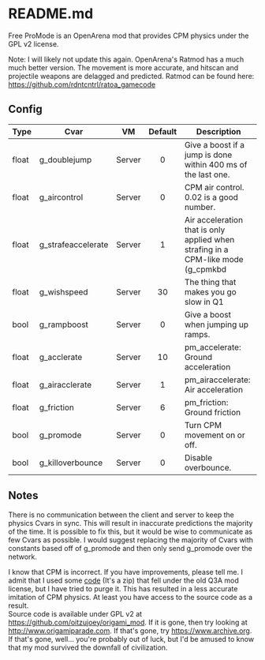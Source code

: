 
# README.md

Free ProMode is an OpenArena mod that provides CPM physics under the GPL v2 license.

Note: I will likely not update this again. OpenArena's Ratmod has a much much better version. The movement is more accurate, and hitscan and projectile weapons are delagged and predicted. Ratmod can be found here: <https://github.com/rdntcntrl/ratoa_gamecode>

## Config

| Type | Cvar | VM | Default | Description |
|-------|-----------------------|--------|:-------:|------------------------------------------------|
| float | g_doublejump | Server | 0 | Give a boost if a jump is done within 400 ms of the last one. |
| float | g_aircontrol | Server | 0 | CPM air control. 0.02 is a good number. |
| float | g_strafeaccelerate | Server | 1 | Air acceleration that is only applied when strafing in a CPM-like mode (g_cpmkbd || g_orikbd) |
| float | g_wishspeed | Server | 30 | The thing that makes you go slow in Q1 |
| bool | g_rampboost | Server | 0 | Give a boost when jumping up ramps. |
| float | g_acclerate | Server | 10 | pm_accelerate: Ground acceleration |
| float | g_airacclerate | Server | 1 | pm_airaccelerate: Air acceleration |
| float | g_friction | Server | 6 | pm_friction: Ground friction |
| bool | g_promode | Server | 0 | Turn CPM movement on or off. |
| bool | g_killoverbounce | Server | 0 | Disable overbounce. |

## Notes

There is no communication between the client and server to keep the physics Cvars in sync. This will result in inaccurate predictions the majority of the time. It is possible to fix this, but it would be wise to communicate as few Cvars as possible. I would suggest replacing the majority of Cvars with constants based off of g_promode and then only send g_promode over the network.

I know that CPM is incorrect. If you have improvements, please tell me. I admit that I used some [code](https://web.archive.org/web/20070214143052/http://games.linuxdude.com/tamaps/archive/cpm1_dev_docs.zip) (It's a zip) that fell under the old Q3A mod license, but I have tried to purge it. This has resulted in a less accurate imitation of CPM physics. At least you have access to the source code as a result.  
Source code is available under GPL v2 at <https://github.com/oitzujoey/origami_mod>. If it is gone, then try looking at <http://www.origamiparade.com>. If that's gone, try <https://www.archive.org>. If that's gone, well... you're probably out of luck, but I'd be amused to know that my mod survived the downfall of civilization.  
